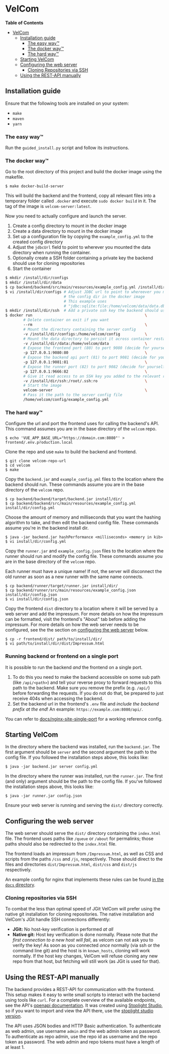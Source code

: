 # VelCom

<!-- markdown-toc start - Don't edit this section. Run M-x markdown-toc-refresh-toc -->
**Table of Contents**

- [VelCom](#velcom)
    - [Installation guide](#installation-guide)
        - [The easy way™](#the-easy-way)
        - [The docker way™](#the-docker-way)
        - [The hard way™](#the-hard-way)
    - [Starting VelCom](#starting-velcom)
    - [Configuring the web server](#configuring-the-web-server)
        - [Cloning Repositories via SSH](#cloning-repositories-via-ssh)
    - [Using the REST-API manually](#using-the-rest-api-manually)

<!-- markdown-toc end -->

## Installation guide

Ensure that the following tools are installed on your system:
- `make`
- `maven`
- `yarn`

### The easy way™

Run the `guided_install.py` script and follow its instructions.

### The docker way™

Go to the root directory of this project and build the docker image using the
makefile.

```
$ make docker-build-server
```

This will build the backend and the frontend, copy all relevant files into a
temporary folder called `.docker` and execute `sudo docker build` in it.
The tag of the image is `velcom-server:latest`.

Now you need to actually configure and launch the server.

1. Create a config directory to mount in the docker image
2. Create a data directory to mount in the docker image
3. Set up a configuration file by copying the `example_config.yml` to the
   created config directory
4. Adjust the `jdbcUrl` field to point to wherever you mounted the data
   directory when running the container.
5. Optionally create a SSH folder containing a private key the backend should
   use for cloning repositories
6. Start the container

```sh
$ mkdir /install/dir/configs
$ mkdir /install/dir/data
$ cp backend/backend/src/main/resources/example_config.yml /install/dir/configs
$ vi /install/dir/configs # Adjust JDBC url to point to whereever you mounted
                          # the config dir in the docker image
                          # This example uses
                          # "jdbc:sqlite:file:/home/velcom/data/data.db"
$ mkdir /install/dir/ssh  # Add a private ssh key the backend should use here
$ docker run                                                  \
        # Delete container on exit if you want
        --rm                                                  \
        # Mount the directory containing the server config
        -v /install/dir/configs:/home/velcom/config           \
        # Mount the data directory to persist it across container restarts
        -v /install/dir/data:/home/velcom/data                \
        # Expose the frontend port (80) to port 9080 (decide for yourself)
        -p 127.0.0.1:9080:80                                  \
        # Expose the backend api port (81) to port 9081 (decide for yourself)
        -p 127.0.0.1:9081:81                                  \
        # Expose the runner port (82) to port 9082 (decide for yourself)
        -p 127.0.0.1:9666:82                                  \
        # Give it read access to an SSH key you added to the relevant repositories
        -v /install/dir/ssh:/root/.ssh:ro                     \
        # Start the image
        velcom-server                                         \
        # Pass it the path to the server config file
        /home/velcom/config/example_config.yml
```

### The hard way™

Configure the url and port the frontend uses for calling the backend's API. This
command assumes you are in the base directory of the `velcom` repo.

```
$ echo 'VUE_APP_BASE_URL="https://domain.com:8080"' > frontend/.env.production.local
```

Clone the repo and use `make` to build the backend and frontend.

```
$ git clone velcom-repo-url
$ cd velcom
$ make
```

Copy the `backend.jar` and `example_config.yml` files to the location where the
backend should run. These commands assume you are in the base directory of the
`velcom` repo.

```
$ cp backend/backend/target/backend.jar install/dir/
$ cp backend/backend/src/main/resources/example_config.yml install/dir/config.yml
```

Choose the amount of memory and milliseconds that you want the hashing algorithm
to take, and then edit the backend config file. These commands assume you're in
the backend install dir.

```
$ java -jar backend.jar hashPerformance <milliseconds> <memory in kib>
$ vi install/dir/config.yml
```

Copy the `runner.jar` and `example_config.json` files to the location where the
runner should run and modify the config file. These commands assume you are in
the base directory of the `velcom` repo.

Each runner must have a unique name! If not, the server will disconnect the old
runner as soon as a new runner with the same name connects.

```
$ cp backend/runner/target/runner.jar install/dir/
$ cp backend/runner/src/main/resources/example_config.json install/dir/config.json
$ vi install/dir/config.json
```

Copy the frontend `dist` directory to a location where it will be served by a
web server and add the impressum. For more details on how the impressum can be
formatted, visit the frontend's "About" tab before adding the impressum. For
more details on how the web server needs to be configured, see the the section
on [configuring the web server](#configuring-the-web-server) below.

```
$ cp -r frontend/dist/ path/to/install/dir/
$ vi path/to/install/dir/dist/Impressum.html
```

### Running backend or frontend on a single port

It is possible to run the backend *and* the frontend on a single port.

1. To do this you need to make the backend accessible on some sub path (like
   `/api/<path>`) and tell your reverse proxy to forward requests to this path
   to the backend. Make sure you remove the prefix (e.g. `/api/`) before
   forwarding the requests. If you do not do that, be prepared to just receive
   404s when accessing the backend.
2. Set the backend url in the frontend's `.env` file and *include the backend
   prefix at the end*!
   An example: `https://example.com:8080/api/`.

You can refer to [docs/nginx-site-single-port](docs/nginx-site-single-port) for
a working reference config.

## Starting VelCom

In the directory where the backend was installed, run the `backend.jar`. The
first argument should be `server` and the second argument the path to the config
file. If you followed the installation steps above, this looks like:

```
$ java -jar backend.jar server config.yml
```

In the directory where the runner was installed, run the `runner.jar`. The first
(and only) argument should be the path to the config file. If you've followed
the installation steps above, this looks like:

```
$ java -jar runner.jar config.json
```

Ensure your web server is running and serving the `dist/` directory correctly.

## Configuring the web server

The web server should serve the `dist/` directory containing the `index.html`
file. The frontend uses paths like `/queue` or `/about` for permalinks; those
paths should also be redirected to the `index.html` file.

The frontend loads an impressum from `/Impressum.html`, as well as CSS and
scripts from the paths `/css` and `/js`, respectively. Those should direct to
the files and directories `dist/Impressum.html`, `dist/css` and `dist/js`
respectively.

An example config for nginx that implements these rules can be found
[in the `docs` directory](docs/nginx-site).

### Cloning repositories via SSH

To combat the less than optimal speed of JGit VelCom will prefer using the
native git installation for cloning repositories. The native installation and
VelCom's JGit handle SSH connections differently:

* **JGit:** No host-key verification is performed *at all*
* **Native git:** Host key verification is done normally. Please note that *the
  first connection to a new host will fail*, as velcom can not ask you to verify
  the key! As soon as you connected *once* normally (via ssh or the command line
  git) and the host is in `known_hosts`, cloning will work normally. If the host
  key changes, VelCom will refuse cloning any new repo from that host, but
  fetching will still work (as JGit is used for that).

## Using the REST-API manually

The backend provides a REST-API for communication with the frontend. This setup
makes it easy to write small scripts to interact with the backend using tools
like `curl`. For a complete overview of the available endpoints, see the API's
[openapi documentation](docs/rest_api_openapi.yaml). It was created using
[Stoplight Studio](https://stoplight.io/studio/), so if you want to import and
view the API there, use the
[stoplight studio version](docs/rest_api_stoplight_studio.yaml).

The API uses JSON bodies and HTTP Basic authentication. To authenticate as web
admin, use username `admin` and the web admin token as password. To authenticate
as repo admin, use the repo id as username and the repo token as password. The
web admin and repo tokens must have a length of at least 1.
